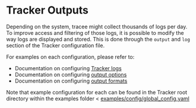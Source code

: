 # Tracker Outputs

Depending on the system, tracee might collect thousands of logs per day. To improve access and filtering of those logs, it is possible to modify the way logs are displayed and stored. This is done through the `output` and `log` section of the Tracker configuration file. 

For examples on each configuration, please refer to:
* Documentation on configuring [Tracker logs](./logging.md)
* Documentation on configuring [output options](./output-options.md)
* Documentation on configuring [output formats](./output-formats.md)

Note that example configuration for each can be found in the Tracker root directory within the examples folder < [examples/config/global_config.yaml](https://github.com/khulnasoft/tracker/tree/main/examples/config)